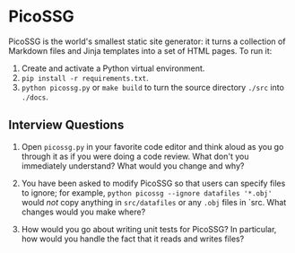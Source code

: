 # PicoSSG

PicoSSG is the world's smallest static site generator:
it turns a collection of Markdown files and Jinja templates into a set of HTML pages.
To run it:

1.  Create and activate a Python virtual environment.
2.  `pip install -r requirements.txt`.
3.  `python picossg.py` or `make build` to turn the source directory `./src` into `./docs`.

## Interview Questions

1.  Open `picossg.py` in your favorite code editor and think aloud as you go through it
    as if you were doing a code review.
    What don't you immediately understand?
    What would you change and why?

2.  You have been asked to modify PicoSSG so that users can specify files to ignore;
    for example,
    `python picossg --ignore datafiles '*.obj'`
    would *not* copy anything in `src/datafiles` or any `.obj` files in `src.
    What changes would you make where?

3.  How would you go about writing unit tests for PicoSSG?
    In particular, how would you handle the fact that it reads and writes files?
